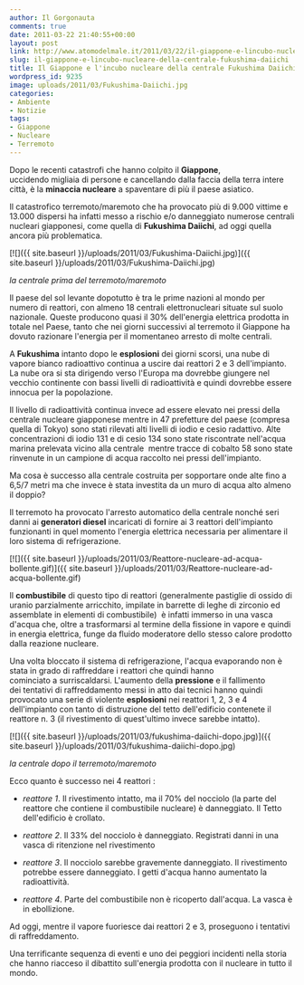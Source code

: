 ```yaml
---
author: Il Gorgonauta
comments: true
date: 2011-03-22 21:40:55+00:00
layout: post
link: http://www.atomodelmale.it/2011/03/22/il-giappone-e-lincubo-nucleare-della-centrale-fukushima-daiichi/
slug: il-giappone-e-lincubo-nucleare-della-centrale-fukushima-daiichi
title: Il Giappone e l'incubo nucleare della centrale Fukushima Daiichi.
wordpress_id: 9235
image: uploads/2011/03/Fukushima-Daiichi.jpg
categories:
- Ambiente
- Notizie
tags:
- Giappone
- Nucleare
- Terremoto
---
```


Dopo le recenti catastrofi che hanno colpito il **Giappone**, uccidendo migliaia di persone e cancellando dalla faccia della terra intere città, è la **minaccia nucleare** a spaventare di più il paese asiatico.

Il catastrofico terremoto/maremoto che ha provocato più di 9.000 vittime e 13.000 dispersi ha infatti messo a rischio e/o danneggiato numerose centrali nucleari giapponesi, come quella di **Fukushima Daiichi**, ad oggi quella ancora più problematica.

[![]({{ site.baseurl }}/uploads/2011/03/Fukushima-Daiichi.jpg)]({{ site.baseurl }}/uploads/2011/03/Fukushima-Daiichi.jpg)

_la centrale prima del terremoto/maremoto_

Il paese del sol levante dopotutto è tra le prime nazioni al mondo per numero di reattori, con almeno 18 centrali elettronucleari situate sul suolo nazionale. Queste producono quasi il 30% dell'energia elettrica prodotta in totale nel Paese, tanto che nei giorni successivi al terremoto il Giappone ha dovuto razionare l'energia per il momentaneo arresto di molte centrali.

A **Fukushima** intanto dopo le **esplosioni** dei giorni scorsi, una nube di vapore bianco radioattivo continua a uscire dai reattori 2 e 3 dell'impianto. La nube ora si sta dirigendo verso l'Europa ma dovrebbe giungere nel vecchio continente con bassi livelli di radioattività e quindi dovrebbe essere innocua per la popolazione.

Il livello di radioattività continua invece ad essere elevato nei pressi della centrale nucleare giapponese mentre in 47 prefetture del paese (compresa quella di Tokyo) sono stati rilevati alti livelli di iodio e cesio radattivo. Alte concentrazioni di iodio 131 e di cesio 134 sono state riscontrate nell'acqua marina prelevata vicino alla centrale  mentre tracce di cobalto 58 sono state rinvenute in un campione di acqua raccolto nei pressi dell'impianto.

Ma cosa è successo alla centrale costruita per sopportare onde alte fino a 6,5/7 metri ma che invece è stata investita da un muro di acqua alto almeno il doppio?

Il terremoto ha provocato l'arresto automatico della centrale nonché seri danni ai **generatori diesel** incaricati di fornire ai 3 reattori dell'impianto funzionanti in quel momento l'energia elettrica necessaria per alimentare il loro sistema di refrigerazione.

[![]({{ site.baseurl }}/uploads/2011/03/Reattore-nucleare-ad-acqua-bollente.gif)]({{ site.baseurl }}/uploads/2011/03/Reattore-nucleare-ad-acqua-bollente.gif)

Il **combustibile** di questo tipo di reattori (generalmente pastiglie di ossido di uranio parzialmente arricchito, impilate in barrette di leghe di zirconio ed assemblate in elementi di combustibile)  è infatti immerso in una vasca d'acqua che, oltre a trasformarsi al termine della fissione in vapore e quindi in energia elettrica, funge da fluido moderatore dello stesso calore prodotto dalla reazione nucleare.

Una volta bloccato il sistema di refrigerazione, l'acqua evaporando non è stata in grado di raffreddare i reattori che quindi hanno cominciato a surriscaldarsi. L'aumento della **pressione** e il fallimento dei tentativi di raffreddamento messi in atto dai tecnici hanno quindi provocato una serie di violente **esplosioni** nei reattori 1, 2, 3 e 4 dell'impianto con tanto di distruzione del tetto dell'edificio contenete il reattore n. 3 (il rivestimento di quest'ultimo invece sarebbe intatto).

[![]({{ site.baseurl }}/uploads/2011/03/fukushima-daiichi-dopo.jpg)]({{ site.baseurl }}/uploads/2011/03/fukushima-daiichi-dopo.jpg)

_la centrale dopo il terremoto/maremoto_

Ecco quanto è successo nei 4 reattori :

	
  * _reattore 1_. Il rivestimento intatto, ma il 70% del nocciolo (la parte del reattore che contiene il combustibile nucleare) è danneggiato. Il Tetto dell'edificio è crollato.

	
  * _reattore 2_. Il 33% del nocciolo è danneggiato. Registrati danni in una vasca di ritenzione nel rivestimento

	
  * _reattore 3_. Il nocciolo sarebbe gravemente danneggiato. Il rivestimento potrebbe essere danneggiato. I getti d'acqua hanno aumentato la radioattività.

	
  * _reattore 4_. Parte del combustibile non è ricoperto dall'acqua. La vasca è in ebollizione.

Ad oggi, mentre il vapore fuoriesce dai reattori 2 e 3, proseguono i tentativi di raffreddamento.

Una terrificante sequenza di eventi e uno dei peggiori incidenti nella storia che hanno riacceso il dibattito sull'energia prodotta con il nucleare in tutto il mondo.
